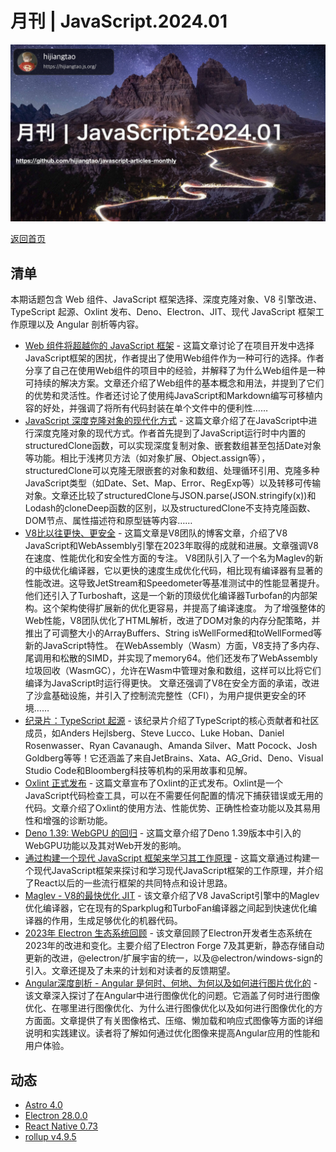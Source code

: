 # 月刊 | JavaScript.2024.01

![](./img/01.png )


[返回首页](https://github.com/hijiangtao/javascript-articles-monthly)

## 清单

本期话题包含 Web 组件、JavaScript 框架选择、深度克隆对象、V8 引擎改进、TypeScript 起源、Oxlint 发布、Deno、Electron、JIT、现代 JavaScript 框架工作原理以及 Angular 剖析等内容。

* [Web 组件将超越你的 JavaScript 框架](https://jakelazaroff.com/words/web-components-will-outlive-your-javascript-framework/) - 这篇文章讨论了在项目开发中选择JavaScript框架的困扰，作者提出了使用Web组件作为一种可行的选择。作者分享了自己在使用Web组件的项目中的经验，并解释了为什么Web组件是一种可持续的解决方案。文章还介绍了Web组件的基本概念和用法，并提到了它们的优势和灵活性。作者还讨论了使用纯JavaScript和Markdown编写可移植内容的好处，并强调了将所有代码封装在单个文件中的便利性……
* [JavaScript 深度克隆对象的现代化方式](https://www.builder.io/blog/structured-clone) - 这篇文章介绍了在JavaScript中进行深度克隆对象的现代方式。作者首先提到了JavaScript运行时中内置的structuredClone函数，可以实现深度复制对象、嵌套数组甚至包括Date对象等功能。相比于浅拷贝方法（如对象扩展、Object.assign等），structuredClone可以克隆无限嵌套的对象和数组、处理循环引用、克隆多种JavaScript类型（如Date、Set、Map、Error、RegExp等）以及转移可传输对象。文章还比较了structuredClone与JSON.parse(JSON.stringify(x))和Lodash的cloneDeep函数的区别，以及structuredClone不支持克隆函数、DOM节点、属性描述符和原型链等内容……
* [V8比以往更快、更安全](https://v8.dev/blog/holiday-season-2023) - 这篇文章是V8团队的博客文章，介绍了V8 JavaScript和WebAssembly引擎在2023年取得的成就和进展。文章强调V8在速度、性能优化和安全性方面的专注。 V8团队引入了一个名为Maglev的新的中级优化编译器，它以更快的速度生成优化代码，相比现有编译器有显著的性能改进。这导致JetStream和Speedometer等基准测试中的性能显著提升。 他们还引入了Turboshaft，这是一个新的顶级优化编译器Turbofan的内部架构。这个架构使得扩展新的优化更容易，并提高了编译速度。 为了增强整体的Web性能，V8团队优化了HTML解析，改进了DOM对象的内存分配策略，并推出了可调整大小的ArrayBuffers、String isWellFormed和toWellFormed等新的JavaScript特性。 在WebAssembly（Wasm）方面，V8支持了多内存、尾调用和松散的SIMD，并实现了memory64。他们还发布了WebAssembly垃圾回收（WasmGC），允许在Wasm中管理对象和数组，这样可以比将它们编译为JavaScript时运行得更快。 文章还强调了V8在安全方面的承诺，改进了沙盒基础设施，并引入了控制流完整性（CFI），为用户提供更安全的环境……
* [纪录片：TypeScript 起源](https://www.youtube.com/watch?v=U6s2pdxebSo) - 该纪录片介绍了TypeScript的核心贡献者和社区成员，如Anders Hejlsberg、Steve Lucco、Luke Hoban、Daniel Rosenwasser、Ryan Cavanaugh、Amanda Silver、Matt Pocock、Josh Goldberg等等！它还涵盖了来自JetBrains、Xata、AG_Grid、Deno、Visual Studio Code和Bloomberg科技等机构的采用故事和见解。
* [Oxlint 正式发布](https://oxc-project.github.io/blog/2023-12-12-announcing-oxlint.html) - 这篇文章宣布了Oxlint的正式发布。Oxlint是一个JavaScript代码检查工具，可以在不需要任何配置的情况下捕获错误或无用的代码。文章介绍了Oxlint的使用方法、性能优势、正确性检查功能以及其易用性和增强的诊断功能。
* [Deno 1.39: WebGPU 的回归](https://deno.com/blog/v1.39) - 这篇文章介绍了Deno 1.39版本中引入的WebGPU功能以及其对Web开发的影响。
* [通过构建一个现代 JavaScript 框架来学习其工作原理](https://nolanlawson.com/2023/12/02/lets-learn-how-modern-javascript-frameworks-work-by-building-one/) - 这篇文章通过构建一个现代JavaScript框架来探讨和学习现代JavaScript框架的工作原理，并介绍了React以后的一些流行框架的共同特点和设计思路。
* [Maglev - V8的最快优化 JIT](https://v8.dev/blog/maglev) - 该文章介绍了V8 JavaScript引擎中的Maglev优化编译器，它在现有的Sparkplug和TurboFan编译器之间起到快速优化编译器的作用，生成足够优化的机器代码。
* [2023年 Electron 生态系统回顾](https://www.electronjs.org/blog/ecosystem-2023-eoy-recap) - 该文章回顾了Electron开发者生态系统在2023年的改进和变化。主要介绍了Electron Forge 7及其更新，静态存储自动更新的改进，@electron/扩展宇宙的统一，以及@electron/windows-sign的引入。文章还提及了未来的计划和对读者的反馈期望。
* [Angular深度剖析 - Angular 是何时、何地、为何以及如何进行图片优化的](https://angularindepth.com/posts/1522/the-who-what-where-when-why-and-how-of-image-optimization-in-angular) - 该文章深入探讨了在Angular中进行图像优化的问题。它涵盖了何时进行图像优化、在哪里进行图像优化、为什么进行图像优化以及如何进行图像优化的方方面面。文章提供了有关图像格式、压缩、懒加载和响应式图像等方面的详细说明和实践建议。读者将了解如何通过优化图像来提高Angular应用的性能和用户体验。

## 动态

* [Astro 4.0](https://astro.build/blog/astro-4/)
* [Electron 28.0.0](https://www.electronjs.org/blog/electron-28-0)
* [React Native 0.73](https://reactnative.dev/blog/2023/12/06/0.73-debugging-improvements-stable-symlinks)
* [rollup v4.9.5](https://github.com/rollup/rollup/releases/tag/v4.9.5)
